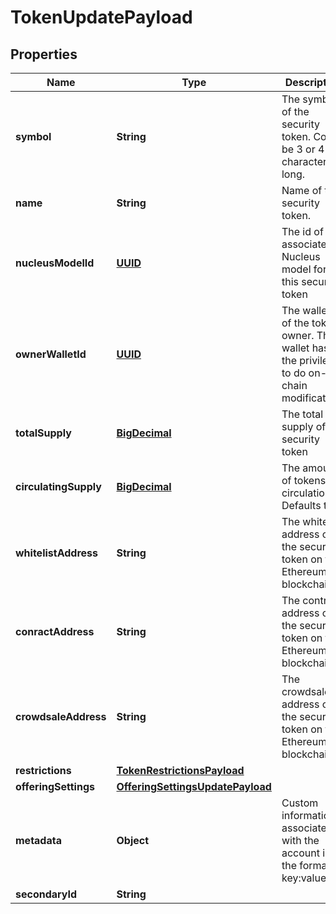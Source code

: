 
# TokenUpdatePayload

## Properties
Name | Type | Description | Notes
------------ | ------------- | ------------- | -------------
**symbol** | **String** | The symbol of the security token. Could be 3 or 4 characters long. |  [optional]
**name** | **String** | Name of the security token. |  [optional]
**nucleusModelId** | [**UUID**](UUID.md) | The id of the associated Nucleus model for this security token |  [optional]
**ownerWalletId** | [**UUID**](UUID.md) | The wallet id of the token owner. This wallet has the privileges to do on-chain modifications |  [optional]
**totalSupply** | [**BigDecimal**](BigDecimal.md) | The total supply of the security token |  [optional]
**circulatingSupply** | [**BigDecimal**](BigDecimal.md) | The amount of tokens in circulation. Defaults to 0 |  [optional]
**whitelistAddress** | **String** | The whitelist address of the security token on the Ethereum blockchain |  [optional]
**conractAddress** | **String** | The contract address of the security token on the Ethereum blockchain |  [optional]
**crowdsaleAddress** | **String** | The crowdsale address of the security token on the Ethereum blockchain |  [optional]
**restrictions** | [**TokenRestrictionsPayload**](TokenRestrictionsPayload.md) |  |  [optional]
**offeringSettings** | [**OfferingSettingsUpdatePayload**](OfferingSettingsUpdatePayload.md) |  |  [optional]
**metadata** | **Object** | Custom information associated with the account in the format key:value |  [optional]
**secondaryId** | **String** |  |  [optional]



